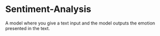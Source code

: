 # Sentiment-Analysis
A model where you give a text input and the model outputs the emotion presented in the text.
